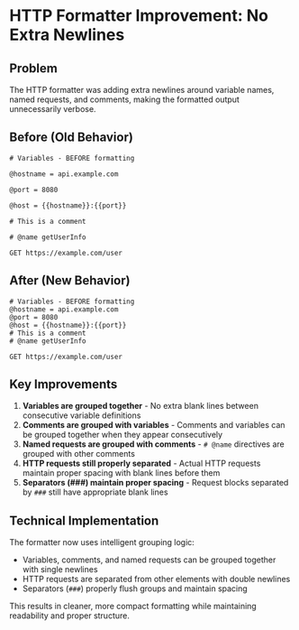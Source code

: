 # HTTP Formatter Improvement: No Extra Newlines

## Problem
The HTTP formatter was adding extra newlines around variable names, named requests, and comments, making the formatted output unnecessarily verbose.

## Before (Old Behavior)
```http
# Variables - BEFORE formatting

@hostname = api.example.com

@port = 8080

@host = {{hostname}}:{{port}}

# This is a comment

# @name getUserInfo

GET https://example.com/user
```

## After (New Behavior)
```http
# Variables - BEFORE formatting
@hostname = api.example.com
@port = 8080
@host = {{hostname}}:{{port}}
# This is a comment
# @name getUserInfo

GET https://example.com/user
```

## Key Improvements

1. **Variables are grouped together** - No extra blank lines between consecutive variable definitions
2. **Comments are grouped with variables** - Comments and variables can be grouped together when they appear consecutively
3. **Named requests are grouped with comments** - `# @name` directives are grouped with other comments
4. **HTTP requests still properly separated** - Actual HTTP requests maintain proper spacing with blank lines before them
5. **Separators (###) maintain proper spacing** - Request blocks separated by `###` still have appropriate blank lines

## Technical Implementation

The formatter now uses intelligent grouping logic:
- Variables, comments, and named requests can be grouped together with single newlines
- HTTP requests are separated from other elements with double newlines
- Separators (`###`) properly flush groups and maintain spacing

This results in cleaner, more compact formatting while maintaining readability and proper structure.
